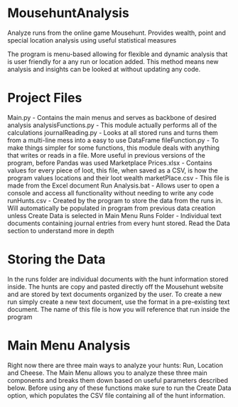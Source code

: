 # MousehuntAnalysis
Analyze runs from the online game Mousehunt. Provides wealth, point and special location analysis using useful statistical measures

The program is menu-based allowing for flexible and dynamic analysis that is user friendly for a any run or location added. This method means new analysis and insights can be looked at without updating any code.

# Project Files
Main.py - Contains the main menus and serves as backbone of desired analysis
analysisFunctions.py - This module actually performs all of the calculations
journalReading.py - Looks at all stored runs and turns them from a multi-line mess into a easy to use DataFrame
fileFunction.py - To make things simpler for some functions, this module deals with anything that writes or reads in a file. More useful in previous versions of the program, before Pandas was used
Marketplace Prices.xlsx - Contains values for every piece of loot, this file, when saved as a CSV, is how the program values locations and their loot wealth
marketPlace.csv - This file is made from the Excel document
Run Analysis.bat - Allows user to open a console and access all functionality without needing to write any code
runHunts.csv - Created by the program to store the data from the runs in. Will automatically be populated in program from previous data creation unless Create Data is selected in Main Menu
Runs Folder - Individual text documents containing journal entries from every hunt stored. Read the Data section to understand more in depth 

# Storing the Data
In the runs folder are individual documents with the hunt information stored inside. The hunts are copy and pasted directly off the Mousehunt website and are stored by text documents organized by the user. To create a new run simply create a new text document, use the format in a pre-existing text document. The name of this file is how you will reference that run inside the program

# Main Menu Analysis
Right now there are three main ways to analyze your hunts: Run, Location and Cheese. The Main Menu allows you to analyze these three main components and breaks them down based on useful parameters described below. Before using any of these functions make sure to run the Create Data option, which populates the CSV file containing all of the hunt information.
